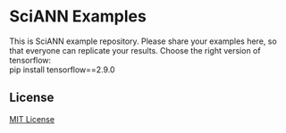 # SciANN Examples 

This is SciANN example repository. Please share your examples here, so that everyone can replicate your results. 
Choose the right version of tensorflow:  
pip install tensorflow==2.9.0

## License

[MIT License](LICENSE)